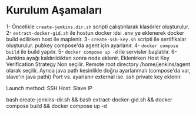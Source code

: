 # Kurulum Aşamaları

1- Öncelikle `create-jenkins.dir.sh` scripti çalıştırılarak klasörler oluşturulur.
2- `extract-docker-gid.sh` ile hostun docker idsi .env ye eklenerek docker build edilirken host ile maplenir.
3- `create-ssh-key.sh` scripti ile sertifikalar oluşturulur. pubkey compose'da agent için ayarlanır.
4- `docker compose build` ile build yapılır.
5- `docker compose up -d` ile servisler başlatılır.
6- Jenkins ayağı kaldırıldıktan sonra node eklenir. Eklenirken  Host Key Verification Strategy Non seçilir. Remote root directory /home/jenkins/agent olarak seçilir. Ayrıca java path kesinlikle doğru ayarlanmalı (compose'da var, slave'ın java pathi) Port vs. ayarlanır external ise. ssh private key eklenir.


Launch method: SSH
Host: Slave IP

bash create-jenkins-dir.sh && bash extract-docker-gid.sh && docker compose build && docker compose up -d